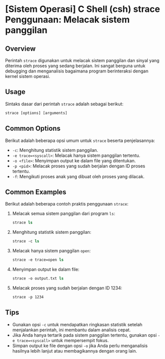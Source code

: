 # [Sistem Operasi] C Shell (csh) strace Penggunaan: Melacak sistem panggilan

## Overview
Perintah `strace` digunakan untuk melacak sistem panggilan dan sinyal yang diterima oleh proses yang sedang berjalan. Ini sangat berguna untuk debugging dan menganalisis bagaimana program berinteraksi dengan kernel sistem operasi.

## Usage
Sintaks dasar dari perintah `strace` adalah sebagai berikut:

```csh
strace [options] [arguments]
```

## Common Options
Berikut adalah beberapa opsi umum untuk `strace` beserta penjelasannya:

- `-c`: Menghitung statistik sistem panggilan.
- `-e trace=<syscall>`: Melacak hanya sistem panggilan tertentu.
- `-o <file>`: Menyimpan output ke dalam file yang ditentukan.
- `-p <pid>`: Melacak proses yang sudah berjalan dengan ID proses tertentu.
- `-f`: Mengikuti proses anak yang dibuat oleh proses yang dilacak.

## Common Examples
Berikut adalah beberapa contoh praktis penggunaan `strace`:

1. Melacak semua sistem panggilan dari program `ls`:
   ```csh
   strace ls
   ```

2. Menghitung statistik sistem panggilan:
   ```csh
   strace -c ls
   ```

3. Melacak hanya sistem panggilan `open`:
   ```csh
   strace -e trace=open ls
   ```

4. Menyimpan output ke dalam file:
   ```csh
   strace -o output.txt ls
   ```

5. Melacak proses yang sudah berjalan dengan ID 1234:
   ```csh
   strace -p 1234
   ```

## Tips
- Gunakan opsi `-c` untuk mendapatkan ringkasan statistik setelah menjalankan perintah, ini membantu dalam analisis cepat.
- Jika Anda hanya tertarik pada sistem panggilan tertentu, gunakan opsi `-e trace=<syscall>` untuk mempersempit fokus.
- Simpan output ke file dengan opsi `-o` jika Anda perlu menganalisis hasilnya lebih lanjut atau membagikannya dengan orang lain.